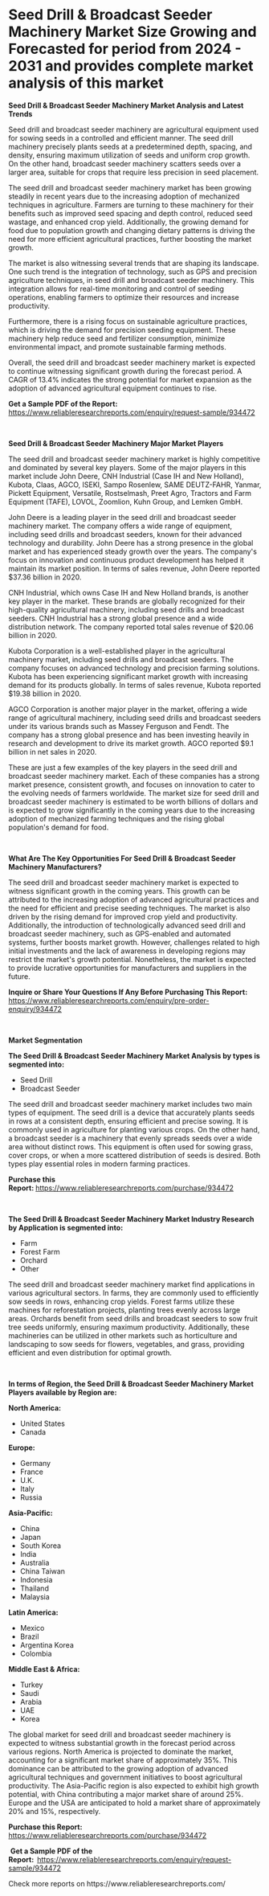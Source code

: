 <p><h1>Seed Drill & Broadcast Seeder Machinery Market Size Growing and Forecasted for period from 2024 - 2031 and provides complete market analysis of this market</h1></p><p><strong>Seed Drill & Broadcast Seeder Machinery Market Analysis and Latest Trends</strong></p>
<p><p>Seed drill and broadcast seeder machinery are agricultural equipment used for sowing seeds in a controlled and efficient manner. The seed drill machinery precisely plants seeds at a predetermined depth, spacing, and density, ensuring maximum utilization of seeds and uniform crop growth. On the other hand, broadcast seeder machinery scatters seeds over a larger area, suitable for crops that require less precision in seed placement.</p><p>The seed drill and broadcast seeder machinery market has been growing steadily in recent years due to the increasing adoption of mechanized techniques in agriculture. Farmers are turning to these machinery for their benefits such as improved seed spacing and depth control, reduced seed wastage, and enhanced crop yield. Additionally, the growing demand for food due to population growth and changing dietary patterns is driving the need for more efficient agricultural practices, further boosting the market growth.</p><p>The market is also witnessing several trends that are shaping its landscape. One such trend is the integration of technology, such as GPS and precision agriculture techniques, in seed drill and broadcast seeder machinery. This integration allows for real-time monitoring and control of seeding operations, enabling farmers to optimize their resources and increase productivity.</p><p>Furthermore, there is a rising focus on sustainable agriculture practices, which is driving the demand for precision seeding equipment. These machinery help reduce seed and fertilizer consumption, minimize environmental impact, and promote sustainable farming methods.</p><p>Overall, the seed drill and broadcast seeder machinery market is expected to continue witnessing significant growth during the forecast period. A CAGR of 13.4% indicates the strong potential for market expansion as the adoption of advanced agricultural equipment continues to rise.</p></p>
<p><strong>Get a Sample PDF of the Report:&nbsp;</strong> <a href="https://www.reliableresearchreports.com/enquiry/request-sample/934472">https://www.reliableresearchreports.com/enquiry/request-sample/934472</a></p>
<p>&nbsp;</p>
<p><strong>Seed Drill & Broadcast Seeder Machinery Major Market Players</strong></p>
<p><p>The seed drill and broadcast seeder machinery market is highly competitive and dominated by several key players. Some of the major players in this market include John Deere, CNH Industrial (Case IH and New Holland), Kubota, Claas, AGCO, ISEKI, Sampo Rosenlew, SAME DEUTZ-FAHR, Yanmar, Pickett Equipment, Versatile, Rostselmash, Preet Agro, Tractors and Farm Equipment (TAFE), LOVOL, Zoomlion, Kuhn Group, and Lemken GmbH.</p><p>John Deere is a leading player in the seed drill and broadcast seeder machinery market. The company offers a wide range of equipment, including seed drills and broadcast seeders, known for their advanced technology and durability. John Deere has a strong presence in the global market and has experienced steady growth over the years. The company's focus on innovation and continuous product development has helped it maintain its market position. In terms of sales revenue, John Deere reported $37.36 billion in 2020.</p><p>CNH Industrial, which owns Case IH and New Holland brands, is another key player in the market. These brands are globally recognized for their high-quality agricultural machinery, including seed drills and broadcast seeders. CNH Industrial has a strong global presence and a wide distribution network. The company reported total sales revenue of $20.06 billion in 2020.</p><p>Kubota Corporation is a well-established player in the agricultural machinery market, including seed drills and broadcast seeders. The company focuses on advanced technology and precision farming solutions. Kubota has been experiencing significant market growth with increasing demand for its products globally. In terms of sales revenue, Kubota reported $19.38 billion in 2020.</p><p>AGCO Corporation is another major player in the market, offering a wide range of agricultural machinery, including seed drills and broadcast seeders under its various brands such as Massey Ferguson and Fendt. The company has a strong global presence and has been investing heavily in research and development to drive its market growth. AGCO reported $9.1 billion in net sales in 2020.</p><p>These are just a few examples of the key players in the seed drill and broadcast seeder machinery market. Each of these companies has a strong market presence, consistent growth, and focuses on innovation to cater to the evolving needs of farmers worldwide. The market size for seed drill and broadcast seeder machinery is estimated to be worth billions of dollars and is expected to grow significantly in the coming years due to the increasing adoption of mechanized farming techniques and the rising global population's demand for food.</p></p>
<p>&nbsp;</p>
<p><strong>What Are The Key Opportunities For Seed Drill & Broadcast Seeder Machinery Manufacturers?</strong></p>
<p><p>The seed drill and broadcast seeder machinery market is expected to witness significant growth in the coming years. This growth can be attributed to the increasing adoption of advanced agricultural practices and the need for efficient and precise seeding techniques. The market is also driven by the rising demand for improved crop yield and productivity. Additionally, the introduction of technologically advanced seed drill and broadcast seeder machinery, such as GPS-enabled and automated systems, further boosts market growth. However, challenges related to high initial investments and the lack of awareness in developing regions may restrict the market's growth potential. Nonetheless, the market is expected to provide lucrative opportunities for manufacturers and suppliers in the future.</p></p>
<p><strong>Inquire or Share Your Questions If Any Before Purchasing This Report:</strong> <a href="https://www.reliableresearchreports.com/enquiry/pre-order-enquiry/934472">https://www.reliableresearchreports.com/enquiry/pre-order-enquiry/934472</a></p>
<p>&nbsp;</p>
<p><strong>Market Segmentation</strong></p>
<p><strong>The Seed Drill & Broadcast Seeder Machinery Market Analysis by types is segmented into:</strong></p>
<p><ul><li>Seed Drill</li><li>Broadcast Seeder</li></ul></p>
<p><p>The seed drill and broadcast seeder machinery market includes two main types of equipment. The seed drill is a device that accurately plants seeds in rows at a consistent depth, ensuring efficient and precise sowing. It is commonly used in agriculture for planting various crops. On the other hand, a broadcast seeder is a machinery that evenly spreads seeds over a wide area without distinct rows. This equipment is often used for sowing grass, cover crops, or when a more scattered distribution of seeds is desired. Both types play essential roles in modern farming practices.</p></p>
<p><strong>Purchase this Report:&nbsp;</strong><a href="https://www.reliableresearchreports.com/purchase/934472">https://www.reliableresearchreports.com/purchase/934472</a></p>
<p>&nbsp;</p>
<p><strong>The Seed Drill & Broadcast Seeder Machinery Market Industry Research by Application is segmented into:</strong></p>
<p><ul><li>Farm</li><li>Forest Farm</li><li>Orchard</li><li>Other</li></ul></p>
<p><p>The seed drill and broadcast seeder machinery market find applications in various agricultural sectors. In farms, they are commonly used to efficiently sow seeds in rows, enhancing crop yields. Forest farms utilize these machines for reforestation projects, planting trees evenly across large areas. Orchards benefit from seed drills and broadcast seeders to sow fruit tree seeds uniformly, ensuring maximum productivity. Additionally, these machineries can be utilized in other markets such as horticulture and landscaping to sow seeds for flowers, vegetables, and grass, providing efficient and even distribution for optimal growth.</p></p>
<p>&nbsp;</p>
<p><strong>In terms of Region, the Seed Drill & Broadcast Seeder Machinery Market Players available by Region are:</strong></p>
<p>
    <p> <strong> North America: </strong>
        <ul>
            <li>United States</li>
            <li>Canada</li>
        </ul>
        </p> 
    <p> <strong> Europe: </strong>
        <ul>
            <li>Germany</li>
            <li>France</li>
            <li>U.K.</li>
            <li>Italy</li>
            <li>Russia</li>
        </ul>
        </p> 
    <p> <strong> Asia-Pacific: </strong>
        <ul>
            <li>China</li>
            <li>Japan</li>
            <li>South Korea</li>
            <li>India</li>
            <li>Australia</li>
            <li>China Taiwan</li>
            <li>Indonesia</li>
            <li>Thailand</li>
            <li>Malaysia</li>
        </ul>
        </p> 
    <p> <strong> Latin America: </strong>
        <ul>
            <li>Mexico</li>
            <li>Brazil</li>
            <li>Argentina Korea</li>
            <li>Colombia</li>
        </ul>
        </p> 
    <p> <strong> Middle East & Africa: </strong>
        <ul>
            <li>Turkey</li>
            <li>Saudi</li>
            <li>Arabia</li>
            <li>UAE</li>
            <li>Korea</li>
        </ul>
    </p>
    </p>
<p><p>The global market for seed drill and broadcast seeder machinery is expected to witness substantial growth in the forecast period across various regions. North America is projected to dominate the market, accounting for a significant market share of approximately 35%. This dominance can be attributed to the growing adoption of advanced agricultural techniques and government initiatives to boost agricultural productivity. The Asia-Pacific region is also expected to exhibit high growth potential, with China contributing a major market share of around 25%. Europe and the USA are anticipated to hold a market share of approximately 20% and 15%, respectively.</p></p>
<p><strong>Purchase this Report: </strong><a href="https://www.reliableresearchreports.com/purchase/934472">https://www.reliableresearchreports.com/purchase/934472</a></p>
<p>&nbsp;<strong>Get a Sample PDF of the Report:&nbsp;&nbsp;</strong><a href="https://www.reliableresearchreports.com/enquiry/request-sample/934472">https://www.reliableresearchreports.com/enquiry/request-sample/934472</a></p>
<p><strong></strong></p>
<p>Check more reports on https://www.reliableresearchreports.com/</p>
